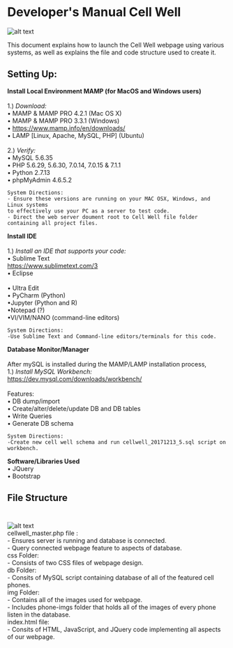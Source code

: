 Developer's Manual Cell Well 
=======

![alt text](https://farm5.staticflickr.com/4551/39045365031_78cc1a8b79_m.jpg "Logo Title Text 1")

This document explains how to launch the Cell Well webpage using various systems, as well as explains the file and code structure used to create it.

## Setting Up:

**Install Local Environment MAMP (for MacOS and Windows users)**<br> <br>
	1.)  *Download:* <br>
	• MAMP & MAMP PRO 4.2.1 (Mac OS X) <br>
 	• MAMP & MAMP PRO 3.3.1 (Windows) <br>
	• https://www.mamp.info/en/downloads/ <br>
	• LAMP [Linux, Apache, MySQL, PHP] (Ubuntu) <br> <br>
	2.)  *Verify:* <br> 
 	• MySQL 5.6.35 <br>
	• PHP 5.6.29, 5.6.30, 7.0.14, 7.0.15 & 7.1.1 <br>
	• Python 2.7.13 <br>
   	• phpMyAdmin 4.6.5.2 <br>
	
	System Directions: 
	- Ensure these versions are running on your MAC OSX, Windows, and Linux systems 
	to effectively use your PC as a server to test code. 
	- Direct the web server doument root to Cell Well file folder containing all project files.
	
**Install IDE** <br> <br>
	1.) *Install an IDE that supports your code:* <br>
	• Sublime Text <br>
	https://www.sublimetext.com/3 <br>
	• Eclipse <br>	
	• Ultra Edit <br>
	• PyCharm (Python) <br>
	•Jupyter (Python and R) <br>
	•Notepad (?) <br>
	•VI/VIM/NANO (command-line editors) <br>
	
	System Directions: 
	-Use Sublime Text and Command-line editors/terminals for this code.
	
**Database Monitor/Manager** <br><br>
	After mySQL is installed during the MAMP/LAMP installation process, <br>
	1.) *Install MySQL Workbench:* <br>
	https://dev.mysql.com/downloads/workbench/ <br><br>
	Features: <br>
 	• DB dump/import <br>
	• Create/alter/delete/update DB and DB tables <br>
	• Write Queries <br>
	• Generate DB schema <br>
	
	System Directions: 
	-Create new cell well schema and run cellwell_20171213_5.sql script on workbench. 
	
**Software/Libraries Used** <br>
	• JQuery <br>
	• Bootstrap <br>
	
## File Structure <br> <br>
![alt text](https://farm5.staticflickr.com/4737/24184158367_8f9d4416be_z.jpg "Logo Title Text 1") <br>
	cellwell_master.php file : <br>
		- Ensures server is running and database is connected. <br>
		- Query connected webpage feature to aspects of database. <br>
	css Folder: <br>
		- Consists of two CSS files of webpage design. <br>
	db Folder: <br>
		- Consits of MySQL script containing database of all of the featured cell phones. <br>
	img Folder: <br>
		- Contains all of the images used for webpage. <br>
		- Includes phone-imgs folder that holds all of the images of every phone listen in the database.<br>
	index.html file: <br>
		- Consits of HTML, JavaScript, and JQuery code implementing all aspects of our webpage. <br>
